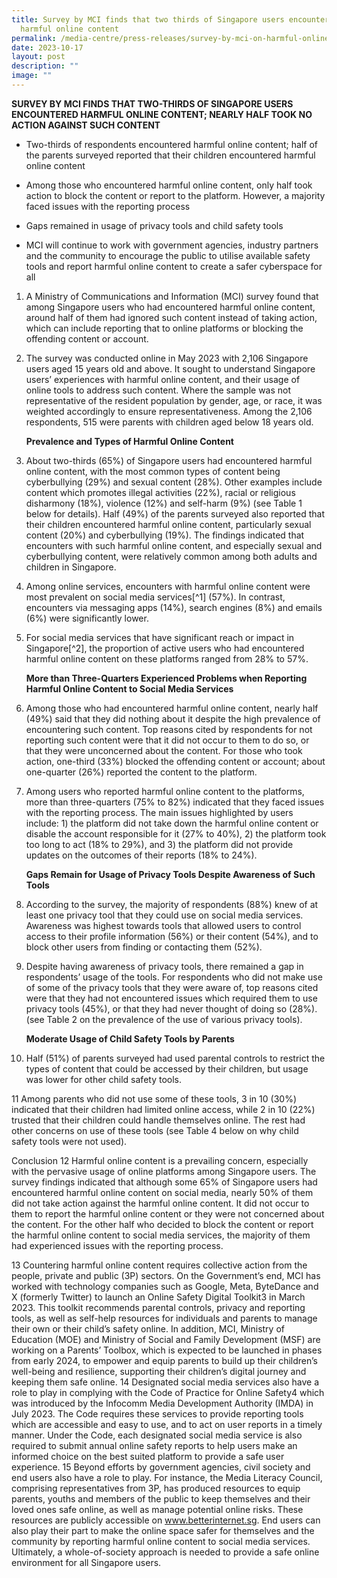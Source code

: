 ```yaml
---
title: Survey by MCI finds that two thirds of Singapore users encountered
  harmful online content
permalink: /media-centre/press-releases/survey-by-mci-on-harmful-online-content-encountered-by-sg-users/
date: 2023-10-17
layout: post
description: ""
image: ""
---
```

**SURVEY BY MCI FINDS THAT TWO-THIRDS OF SINGAPORE USERS ENCOUNTERED HARMFUL
ONLINE CONTENT; NEARLY HALF TOOK NO ACTION AGAINST SUCH CONTENT**

* Two-thirds of respondents encountered harmful online content; half of the parents surveyed reported that their children encountered harmful online content

* Among those who encountered harmful online content, only half took action to block the content or report to the platform. However, a majority faced issues with the reporting process

* Gaps remained in usage of privacy tools and child safety tools 

* MCI will continue to work with government agencies, industry partners and the community to encourage the public to utilise available safety tools and report harmful online content to create a safer cyberspace for all

1. A Ministry of Communications and Information (MCI) survey found that among Singapore users who had encountered harmful online content, around half of them had ignored such content instead of taking action, which can include reporting that to online platforms or blocking the offending content or account.

2. The survey was conducted online in May 2023 with 2,106 Singapore users aged 15 years old and above. It sought to understand Singapore users’ experiences with harmful online content, and their usage of online tools to address such content. Where the sample was not representative of the resident population by gender, age, or race, it was weighted accordingly to ensure representativeness. Among the 2,106 respondents, 515 were parents with children aged below 18 years old.

     **Prevalence and Types of Harmful Online Content**

3. About two-thirds (65%) of Singapore users had encountered harmful online content, with the most common types of content being cyberbullying (29%) and sexual content (28%). Other examples include content which promotes illegal activities (22%), racial or religious disharmony (18%), violence (12%) and self-harm (9%) (see Table 1 below for details). Half (49%) of the parents surveyed also reported that their children encountered harmful online content, particularly sexual content (20%) and cyberbullying (19%). The findings indicated that encounters with such harmful online content, and especially sexual and cyberbullying content, were relatively common among both adults and children in Singapore.

4. Among online services, encounters with harmful online content were most prevalent on social media services[^1] (57%). In contrast, encounters via messaging apps (14%), search engines (8%) and emails (6%) were significantly lower.

5. For social media services that have significant reach or impact in Singapore[^2], the proportion of active users who had encountered harmful online content on these platforms ranged from 28% to 57%.

    **More than Three-Quarters Experienced Problems when Reporting Harmful Online Content to Social Media Services**

6. Among those who had encountered harmful online content, nearly half (49%) said that they did nothing about it despite the high prevalence of encountering such content. Top reasons cited by respondents for not reporting such content were that it did not occur to them to do so, or that they were unconcerned about the content. For those who took action, one-third (33%) blocked the offending content or account; about one-quarter (26%) reported the content to the platform.

7. Among users who reported harmful online content to the platforms, more than three-quarters (75% to 82%) indicated that they faced issues with the reporting process. The main issues highlighted by users include: 1) the platform did not take down the harmful online content or disable the account responsible for it (27% to 40%), 2) the platform took too long to act (18% to 29%), and 3) the platform did not provide updates on the outcomes of their reports (18% to 24%).

    **Gaps Remain for Usage of Privacy Tools Despite Awareness of Such Tools**

8. According to the survey, the majority of respondents (88%) knew of at least one privacy tool that they could use on social media services. Awareness was highest towards tools that allowed users to control access to their profile information (56%) or their content (54%), and to block other users from finding or contacting them (52%).

9. Despite having awareness of privacy tools, there remained a gap in respondents’ usage of the tools. For respondents who did not make use of some of the privacy tools that they were aware of, top reasons cited were that they had not encountered issues which required them to use privacy tools (45%), or that they had never thought of doing so (28%). (see Table 2 on the prevalence of the use of various privacy tools).

    **Moderate Usage of Child Safety Tools by Parents**
10. Half (51%) of parents surveyed had used parental controls to restrict the types of content
that could be accessed by their children, but usage was lower for other child safety tools.

11 Among parents who did not use some of these tools, 3 in 10 (30%) indicated that their
children had limited online access, while 2 in 10 (22%) trusted that their children could handle
themselves online. The rest had other concerns on use of these tools (see Table 4 below on why
child safety tools were not used).

Conclusion
12 Harmful online content is a prevailing concern, especially with the pervasive usage of
online platforms among Singapore users. The survey findings indicated that although some 65%
of Singapore users had encountered harmful online content on social media, nearly 50% of them
did not take action against the harmful online content. It did not occur to them to report the harmful
online content or they were not concerned about the content. For the other half who decided to
block the content or report the harmful online content to social media services, the majority of
them had experienced issues with the reporting process.

13 Countering harmful online content requires collective action from the people, private and
public (3P) sectors. On the Government’s end, MCI has worked with technology companies such
as Google, Meta, ByteDance and X (formerly Twitter) to launch an Online Safety Digital Toolkit3 in
March 2023. This toolkit recommends parental controls, privacy and reporting tools, as well as
self-help resources for individuals and parents to manage their own or their child’s safety online.
In addition, MCI, Ministry of Education (MOE) and Ministry of Social and Family Development (MSF)
are working on a Parents’ Toolbox, which is expected to be launched in phases from early 2024,
to empower and equip parents to build up their children’s well-being and resilience, supporting
their children’s digital journey and keeping them safe online.
14 Designated social media services also have a role to play in complying with the Code of
Practice for Online Safety4 which was introduced by the Infocomm Media Development Authority
(IMDA) in July 2023. The Code requires these services to provide reporting tools which are
accessible and easy to use, and to act on user reports in a timely manner. Under the Code, each
designated social media service is also required to submit annual online safety reports to help
users make an informed choice on the best suited platform to provide a safe user experience.
15 Beyond efforts by government agencies, civil society and end users also have a role to play.
For instance, the Media Literacy Council, comprising representatives from 3P, has produced
resources to equip parents, youths and members of the public to keep themselves and their loved
ones safe online, as well as manage potential online risks. These resources are publicly accessible
on www.betterinternet.sg. End users can also play their part to make the online space safer for
themselves and the community by reporting harmful online content to social media services.
Ultimately, a whole-of-society approach is needed to provide a safe online environment for all
Singapore users.